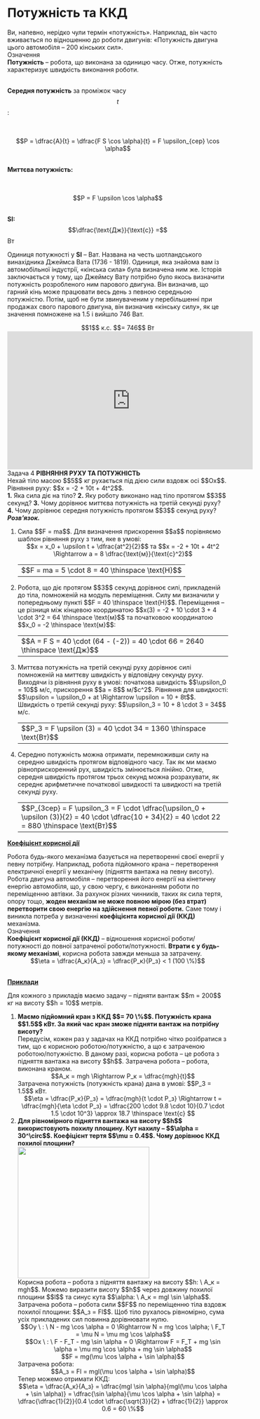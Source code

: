 # Потужнiсть та ККД

<div class="space">Ви, напевно, нерiдко чули термiн «потужнiсть». Наприклад, вiн часто вживається по вiдношенню до роботи двигунiв: «Потужнiсть двигуна цього автомобiля – 200 кiнських сил».</div>

<div class="eoz-wrap">
<span class="eoz">Означення</span>
<div class="eoz-text">
<span class="p1"><b>Потужнiсть</b></span> – робота, що виконана за одиницю часу. Отже, потужнiсть характеризує швидкiсть виконання роботи.

<br>
<br>

<span class="p1"><b>Середня потужнiсть</b></span> за промiжок часу $$t$$:

<br>
<br>

<center>$$P = \dfrac{A}{t} = \dfrac{F S \cos \alpha}{t} = F \upsilon_{сер} \cos \alpha$$</center>

<br>

<span class="p1"><b>Миттєва потужнiсть:</b></span>

<br>
<br>

<center>$$P = F \upsilon \cos \alpha$$</center>

<br>

<span class="p1"><b>SI:</b></span> $$\dfrac{\text{Дж}}{\text{с}} =$$ Вт
</div>
</div>

<p class="p3">Одиниця потужностi у <b>SI</b> – Ват. Названа на честь шотландського винахiдника Джеймса Вата (1736 - 1819). Одиниця, яка знайома вам iз автомобiльної iндустрiї, «кiнська сила» була визначена ним же. Iсторiя заключається у тому, що Джеймсу Вату потрiбно було якось визначити потужнiсть розробленого ним парового двигуна. Вiн визначив, що гарний кiнь може працювати весь день з певною середньою потужнiстю. Потiм, щоб не бути звинуваченим у перебiльшеннi при продажах свого парового двигуна, вiн визначив «кiнську силу», як це значення помножене на 1.5 i вийшло 746 Ват.</p>

<div class="space" align="center">$$1$$ к.с. $$= 746$$ Вт</div>

<div class="space"><div class="fluidMedia">
<iframe width="560" height="315" src="https://www.youtube.com/embed/F60gyQ5Cmwc" frameborder="0" allowfullscreen></iframe>
</div>
<div class="popup">
</div></div>

<div class="task-wrap">
<span class="task">Задача 4</span> <b>РIВНЯННЯ РУХУ ТА ПОТУЖНIСТЬ</b>
<div class="task-text">
Нехай тiло масою $$5$$ кг рухається пiд дiєю сили вздовж осi $$Ox$$. Рiвняння руху: $$x = -2 + 10t + 4t^2$$.
<br>
<div class="space"><b>1.</b> Яка сила дiє на тiло? <b>2.</b> Яку роботу виконано над тiло протягом $$3$$ секунд? <b>3.</b> Чому дорiвнює миттєва потужнiсть на третiй секундi руху? <b>4.</b> Чому дорiвнює середня потужнiсть протягом $$3$$ секунд руху?</div>

<div class="space"><b><i>Розв’язок.</i></b></div>

<ol>
<div class="space"><li>
Сила $$F = ma$$. Для визначення прискорення $$a$$ порiвняємо шаблон рiвняння руху з тим, яке в умовi:</div>

<div class="space" align="center">$$x = x_0 + \upsilon t + \dfrac{at^2}{2}$$ та $$x = -2 + 10t + 4t^2 \Rightarrow a = 8 \dfrac{\text{м}}{\text{с}^2}$$</div>

<div class="space"><div class="centered-table-wrapper">
<table class="centered-table">
<tr class="eq">
<td class="eq">
<p1>$$F = ma = 5 \cdot 8 = 40 \thinspace \text{Н}$$</p1>
</td>
</tr>
</table></div></div>
</li>
<div class="space"><li>Робота, що дiє протягом $$3$$ секунд дорiвнює силi, прикладенiй до тiла, помноженiй на модуль перемiщення. Силу ми визначили у попередньому пунктi $$F = 40 \thinspace \text{Н}$$. Перемiщення – це рiзниця мiж кiнцевою координатою $$x(3) = -2 + 10 \cdot 3 + 4 \cdot 3^2 = 64 \thinspace \text{м}$$ та початковою координатою $$x_0 = -2 \thinspace \text{м}$$:</div>

<div class="space"><div class="centered-table-wrapper">
<table class="centered-table">
<tr class="eq">
<td class="eq">
<p1>$$A = F S = 40 \cdot (64 - (-2)) = 40 \cdot 66 = 2640 \thinspace \text{Дж}$$</p1>
</td>
</tr>
</table></div></div>
</li>
<div class="space"><li>
Миттєва потужнiсть на третiй секундi руху дорiвнює силi помноженiй на миттєву швидкiсть у вiдповiдну секунду руху. Виходячи iз рiвняння руху в умовi: початкова швидкiсть $$\upsilon_0 = 10$$ м/c, прискорення $$a = 8$$ м/$с^2$. Рiвняння для швидкостi: $$\upsilon = \upsilon_0 + at \Rightarrow \upsilon = 10 + 8t$$. Швидкiсть о третiй секундi руху: $$\upsilon_3 = 10 + 8 \cdot 3 = 34$$ м/с.</div>

<div class="space"><div class="centered-table-wrapper">
<table class="centered-table">
<tr class="eq">
<td class="eq">
<p1>$$P_3 = F \upsilon (3) = 40 \cdot 34 = 1360 \thinspace \text{Вт}$$</p1>
</td>
</tr>
</table></div></div>
</li>
<div class="space"><li>
Середню потужнiсть можна отримати, перемноживши силу на середню швидкiсть протягом вiдповiдного часу. Так як ми маємо рiвноприскоренний рух, швидкiсть змiнюється лiнiйно. Отже, середня швидкiсть протягом трьох секунд можна розрахувати, як середнє арифметичне початкової швидкостi та швидкостi на третiй секундi руху.</div>

<div class="space"><div class="centered-table-wrapper">
<table class="centered-table">
<tr class="eq">
<td class="eq">
<p1>$$P_{3сер} = F \upsilon_3 = F \cdot \dfrac{\upsilon_0 + \upsilon (3)}{2} = 40 \cdot \dfrac{10 + 34}{2} = 40 \cdot 22 = 880 \thinspace \text{Вт}$$</p1>
</td>
</tr>
</table></div></div>
</li>
</ol>
</div>
</div>

<div class="space"><p class="p3"><span class="p1"><b><u>Коефiцiєнт корисної дiї</u></b></span></p></div>

<div class="space">Робота будь-якого механiзма базується на перетвореннi своєї енергiї у певну потрiбну. Наприклад, робота пiдйомного крана – перетворення електричної енергiї у механiчну (пiдняття вантажа на певну висоту). Робота двигуна автомобiля – перетворення його енергiї на кiнетичну енергiю автомобiля, що, у свою чергу, є виконанням роботи по перемiщенню автiвки. За рахунок рiзних чинникiв, таких як сила тертя, опору тощо, <b>жоден механiзм не може повною мiрою (без втрат) перетворити свою енергiю на здiйснення певної роботи.</b> Саме тому i виникла потреба у визначеннi <span class="p1"><b>коефiцiєнта корисної дiї (ККД)</b></span> механiзма.</div>

<div class="eoz-wrap">
<span class="eoz">Означення</span>
<div class="eoz-text">
<div class="space"><span class="p1"><b>Коефiцiєнт корисної дiї (ККД)</span></b> – вiдношення корисної роботи/потужностi до повної затраченої роботи/потужностi. <b>Втрати є у будь-якому механiзмi</b>, корисна робота завжди меньша за затрачену.</div>

<div align="center">$$\eta = \dfrac{A_к}{A_з} = \dfrac{P_к}{P_з} < 1 (100 \%)$$</div>
<br>
</div>
</div>

<div class="space"><p class="p3"><span class="p1"><b><u>Приклади</u></b></span></p></div>

<div class="space"><p class="p3">Для кожного з прикладiв маємо задачу – пiдняти вантаж $$m = 200$$ кг на висоту $$h = 10$$ метрів.</p></div>

<ol>
<div class="space"><b><li>
Маємо пiдйомний кран з ККД $$= 70 \%$$. Потужнiсть крана $$1.5$$ кВт. За який час кран зможе пiдняти вантаж на потрiбну висоту?</b></div>

<div class="space">Передусiм, кожен раз у задачах на ККД потрiбно чiтко розiбратися з тим, що є корисною роботою/потужнiстю, а що є затраченою роботою/потужнiстю. В даному разi, корисна робота – це робота з пiдняття вантажа на висоту $$h$$. Затрачена робота – робота, виконана краном.</div>

<div class="space" align="center">$$A_к = mgh \Rightarrow P_к  = \dfrac{mgh}{t}$$</div>

<div class="space">Затрачена потужнiсть (потужнiсть крана) дана в умовi: $$P_З = 1.5$$ кВт.</div>

<div class="space" align="center">$$\eta = \dfrac{P_к}{P_з} = \dfrac{mgh}{t \cdot P_з} \Rightarrow t = \dfrac{mgh}{\eta \cdot P_з} = \dfrac{200 \cdot 9.8 \cdot 10}{0.7 \cdot 1.5 \cdot 10^3} \approx 18.7 \thinspace \text{c} $$</div>
</li>
<div class="space"><b><li>
Для рiвномiрного пiдняття вантажа на висоту $$h$$ використовують похилу площину. Кут нахилу – $$\alpha = 30^\circ$$. Коефiцiєнт тертя $$\mu = 0.4$$. Чому дорiвнює ККД похилої площини?</b></div>

<div class="space"><img class="image" width="300"  src="https://rawgit.com/chudaol/ed-era-book-physics/master/images/chapter_7/19.png"></div>

<div class="space">Корисна робота – робота з пiдняття вантажу на висоту $$h: \ A_к = mgh$$. Можемо виразити висоту $$h$$ через довжину похилої площини $$l$$ та синус кута $$\alpha: \ A_к = mgl \sin \alpha$$. Затрачена робота – робота сили $$F$$ по перемiщенню тiла вздовж похилої площини: $$A_з = Fl$$. Щоб тiло рухалось рiвномiрно, сума усiх прикладених сил повинна дорiвнювати нулю.</div>

<div class="space" align="center">$$Oy \ : \ N - mg \cos \alpha = 0 \Rightarrow N = mg \cos \alpha; \ F_Т = \mu N = \mu mg \cos \alpha$$</div>

<div class="space" align="center">$$Ox \ : \ F - F_Т - mg \sin \alpha = 0 \Rightarrow F = F_Т + mg \sin \alpha = \mu mg \cos \alpha + mg \sin \alpha$$</div>

<div class="space" align="center">$$F =  mg(\mu \cos \alpha + \sin \alpha)$$</div>

<div class="space">Затрачена робота:</div>

<div class="space" align="center">$$A_з = Fl = mgl(\mu \cos \alpha + \sin \alpha)$$</div>

<div class="space">Тепер можемо отримати ККД:</div>

<div align="center">$$\eta = \dfrac{A_к}{A_з} = \dfrac{mgl \sin \alpha}{mgl(\mu \cos \alpha + \sin \alpha)} = \dfrac{\sin \alpha}{\mu \cos \alpha + \sin \alpha} = \dfrac{\dfrac{1}{2}}{0.4 \cdot \dfrac{\sqrt{3}}{2} + \dfrac{1}{2}} \approx 0.6 = 60 \%$$</div>
</li>
</ol>